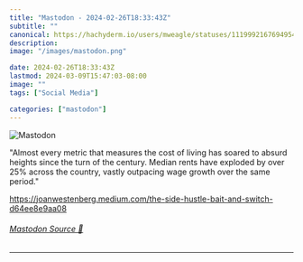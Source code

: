 ```yaml
---
title: "Mastodon - 2024-02-26T18:33:43Z"
subtitle: ""
canonical: https://hachyderm.io/users/mweagle/statuses/111999216769495487
description:
image: "/images/mastodon.png"

date: 2024-02-26T18:33:43Z
lastmod: 2024-03-09T15:47:03-08:00
image: ""
tags: ["Social Media"]

categories: ["mastodon"]
---
```

![Mastodon](/images/mastodon.png)

<p>&quot;Almost every metric that measures the cost of living has soared to absurd heights since the turn of the century. Median rents have exploded by over 25% across the country, vastly outpacing wage growth over the same period.&quot;</p><p><a href="https://joanwestenberg.medium.com/the-side-hustle-bait-and-switch-d64ee8e9aa08" target="_blank" rel="nofollow noopener noreferrer" translate="no"><span class="invisible">https://</span><span class="ellipsis">joanwestenberg.medium.com/the-</span><span class="invisible">side-hustle-bait-and-switch-d64ee8e9aa08</span></a></p>


###### [Mastodon Source 🐘](https://hachyderm.io/@mweagle/111999216769495487)

___
